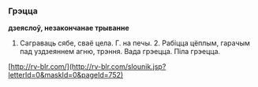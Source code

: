 ### Грэцца
**дзеяслоў, незакончанае трыванне**

1. Саграваць сябе, сваё цела. Г. на печы. 2. Рабіцца цёплым, гарачым пад уздзеяннем агню, трэння. Вада грэецца. Піла грэецца.

<a rel="author">[http://rv-blr.com/](http://rv-blr.com/slounik.jsp?letterId=0&maskId=0&pageId=752)</a>
